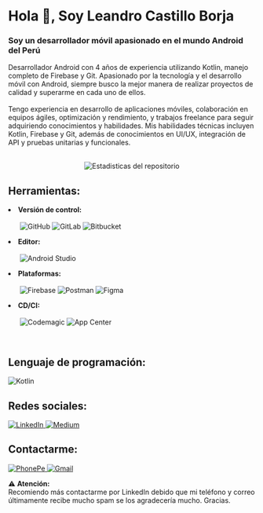 <h1>Hola 👋, Soy Leandro Castillo Borja</h1>
<h3>Soy un desarrollador móvil apasionado en el mundo Android del Perú</h3>
<p>Desarrollador Android con 4 años de experiencia utilizando Kotlin, manejo completo de Firebase y Git. Apasionado por la tecnología y el desarrollo móvil con Android, siempre busco la mejor manera de realizar proyectos de calidad y superarme en cada uno de ellos.
<br/><br/>
Tengo experiencia en desarrollo de aplicaciones móviles, colaboración en equipos ágiles, optimización y rendimiento, y trabajos freelance para seguir adquiriendo conocimientos y habilidades. Mis habilidades técnicas incluyen Kotlin, Firebase y Git, además de conocimientos en UI/UX, integración de API y pruebas unitarias y funcionales.</p>
<br/>
<div align="center">
  <img src="https://github-readme-stats.vercel.app/api?username=leandro1995&show_icons=true&theme=cobalt&custom_title=Estadisticas%20del%20repositorio&rank_icon=github" alt="Estadisticas del repositorio">
</div>
<h2 align="left">Herramientas:</h2>
<li>
  <b>Versión de control:</b><br/><br/>
  <ul>
    <img src="https://img.shields.io/badge/github-%23121011.svg?style=for-the-badge&logo=github&logoColor=white" alt="GitHub">
    <img src="https://img.shields.io/badge/gitlab-%23181717.svg?style=for-the-badge&logo=gitlab&logoColor=white" alt="GitLab">
    <img src="https://img.shields.io/badge/bitbucket-%230047B3.svg?style=for-the-badge&logo=bitbucket&logoColor=white" alt="Bitbucket">
  </ul>
</li>
<li>
  <b>Editor:</b><br/><br/>
  <ul>
    <img src="https://img.shields.io/badge/android%20studio-346ac1?style=for-the-badge&logo=android%20studio&logoColor=white" alt="Android Studio">
  </ul>
<li>
  <b>Plataformas:</b><br/><br/>
  <ul>
    <img src="https://img.shields.io/badge/firebase-a08021?style=for-the-badge&logo=firebase&logoColor=ffcd34" alt="Firebase">
    <img src="https://img.shields.io/badge/Postman-FF6C37?style=for-the-badge&logo=postman&logoColor=white" alt="Postman">
    <img src="https://img.shields.io/badge/figma-%23F24E1E.svg?style=for-the-badge&logo=figma&logoColor=white" alt="Figma">
  </ul>
</li>
<li>
  <b>CD/CI:</b><br/><br/>
  <ul>
    <img src="https://img.shields.io/badge/Codemagic-00B0E0?style=for-the-badge&logo=codemagic&logoColor=white" alt="Codemagic">
    <img src="https://img.shields.io/badge/App%20Center-0078D4?style=for-the-badge&logo=appcenter&logoColor=white" alt="App Center">
  </ul>
</li>
<br/>
<h2 align="left">Lenguaje de programación:</h2>
<img src="https://img.shields.io/badge/kotlin-%237F52FF.svg?style=for-the-badge&logo=kotlin&logoColor=white" alt="Kotlin">
</p>

<h2 align="left">Redes sociales:</h2>
<p align>
  <a href="https://www.linkedin.com/in/leandro-castillo-67951b15a/" target="_blank">
    <img src="https://img.shields.io/badge/linkedin-%230077B5.svg?style=for-the-badge&logo=linkedin&logoColor=white" alt="LinkedIn">
  </a>
  <a href="https://medium.com/@leccbo1995" target="_blank">
    <img src="https://img.shields.io/badge/Medium-12100E?style=for-the-badge&logo=medium&logoColor=white" alt="Medium">
  </a>
</p>
<h2 align="left">Contactarme:</h2>
<p>
  <a href="tel:+51984649707" target="_blank">
    <img src="https://img.shields.io/badge/Phonepe-54039A?style=for-the-badge&logo=phonepe&logoColor=white" alt="PhonePe">
  </a>
  <a href="mailto:leccbo1995@gmail.com" target="_blank">
    <img src="https://img.shields.io/badge/Gmail-D32F2F?style=for-the-badge&logo=gmail&logoColor=white" alt="Gmail">
  </a>
</p>
<p>
  ⚠️ <b>Atención:</b></br>
  <d>Recomiendo más contactarme por LinkedIn debido que mi teléfono y correo últimamente recibe mucho spam se los agradecería mucho. Gracias.</d>
</p>